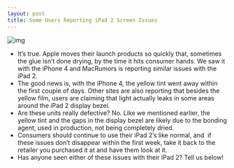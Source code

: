 ```yaml
---
layout: post
title: Some Users Reporting iPad 2 Screen Issues
---
```

![img](http://media.idownloadblog.com/wp-content/uploads/2011/03/ipad.png)
* It’s true. Apple moves their launch products so quickly that, sometimes the glue isn’t done drying, by the time it hits consumer hands. We saw it with the iPhone 4 and MacRumors is reporting similar issues with the iPad 2.
* The good news is, with the iPhone 4, the yellow tint went away within the first couple of days. Other sites are also reporting that besides the yellow film, users are claiming that light actually leaks in some areas around the iPad 2 display bezel.
* Are these units really defective? No. Like we mentioned earlier, the yellow tint and the gaps in the display bezel are likely due to the bonding agent, used in production, not being completely dried.
* Consumers should continue to use their iPad 2’s like normal, and  if these issues don’t disappear within the first week, take it back to the retailer you purchased it at and have them look at it.
* Has anyone seen either of these issues with their iPad 2? Tell us below!

